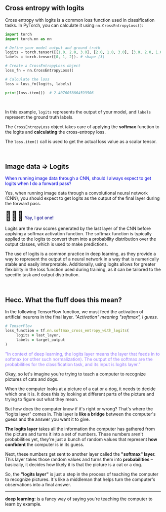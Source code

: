 ## Cross entropy with logits

Cross entropy with logits is a common loss function used in classification tasks. In PyTorch, you can calculate it using `nn.CrossEntropyLoss()`:

```python
import torch
import torch.nn as nn

# Define your model output and ground truth
logits = torch.tensor([[1.0, 2.0, 3.0], [2.0, 1.0, 3.0], [3.0, 2.0, 1.0]]). # shape [3, 3]
labels = torch.tensor([0, 1, 2]). # shape [3]

# Create a CrossEntropyLoss object
loss_fn = nn.CrossEntropyLoss()

# Calculate the loss
loss = loss_fn(logits, labels)

print(loss.item())  # 2.4076058864593506
```

<br>

In this example, `logits` represents the output of your model, and `labels` represent the ground truth labels.

The `CrossEntropyLoss` object takes care of applying the **softmax** function to the logits and **calculating** the cross-entropy loss.

The `loss.item()` call is used to get the actual loss value as a scalar tensor.

<br>

## Image data => Logits

<span style="color:#0000dd;">When running image data through a CNN, should I always expect to get logits when I do a forward pass?</span>

Yes, when running image data through a convolutional neural network (CNN), you should expect to get logits as the output of the final layer during the forward pass.

<span style="font-size:30px;">🤘🏻🎸</span> <span style="color:#000088;">Yay, I got one!</span>

Logits are the raw scores generated by the last layer of the CNN before applying a softmax activation function. The softmax function is typically applied to the logits to convert them into a probability distribution over the output classes, which is used to make predictions.

The use of logits is a common practice in deep learning, as they provide a way to represent the output of a neural network in a way that is numerically stable and easily interpretable. Additionally, using logits allows for greater flexibility in the loss function used during training, as it can be tailored to the specific task and output distribution.

<br>

## Hecc. What the fluff does this mean?

<!--[What is the meaning of the word logits in TensorFlow?](https://stackoverflow.com/questions/41455101/what-is-the-meaning-of-the-word-logits-in-tensorflow)-->

In the following TensorFlow function, we must feed the activation of artificial neurons in the final layer.  *"Activation" meaning "softmax", I guess.*

```ruby
# TensorFlow
loss_function = tf.nn.softmax_cross_entropy_with_logits(
     logits = last_layer,
     labels = target_output
)
```

<span style="color:#997fff;">"In context of deep learning, the logits layer means the layer that feeds in to softmax (or other such normalization). The output of the softmax are the probabilities for the classification task, and its input is logits layer."</span>

Okay, so let's imagine you're trying to teach a computer to recognize pictures of cats and dogs.

When the computer looks at a picture of a cat or a dog, it needs to decide which one it is. It does this by looking at different parts of the picture and trying to figure out what they mean.

But how does the computer know if it's right or wrong? That's where the "logits layer" comes in. This layer is **like a bridge** between the computer's guess and the answer you want it to give.

**The logits layer** takes all the information the computer has gathered from the picture and turns it into a set of numbers. These numbers aren't probabilities yet, they're just a bunch of random values that represent **how confident** the computer is in its guess.

Next, these numbers get sent to another layer called the **"softmax" layer.** This layer takes those random values and turns them into **probabilities** &ndash; basically, it decides how likely it is that the picture is a cat or a dog.

So, the **"logits layer"** is just a step in the process of teaching the computer to recognize pictures. It's like a middleman that helps turn the computer's observations into a final answer.

<hr>

**deep learning:** is a fancy way of saying you're teaching the computer to learn by example.

<br>
